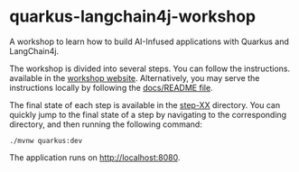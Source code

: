 # quarkus-langchain4j-workshop

A workshop to learn how to build AI-Infused applications with Quarkus and LangChain4j.


The workshop is divided into several steps. You can follow the instructions.
available in the [workshop
website](https://quarkus.io/quarkus-workshop-langchain4j/). Alternatively,
you may serve the instructions locally by following the [docs/README
file](docs/README.md).

The final state of each step is available in the [step-XX](step-XX) directory.
You can quickly jump to the final state of a step by navigating to the corresponding directory, and then running the following command:

```shell
./mvnw quarkus:dev
```

The application runs on [http://localhost:8080](http://localhost:8080).
